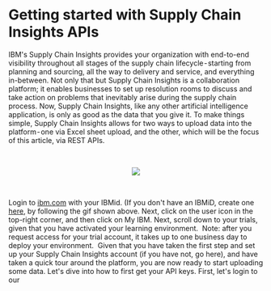 # Getting started with Supply Chain Insights APIs

IBM's Supply Chain Insights provides your organization with end-to-end visibility throughout all stages of the supply chain lifecycle - starting from planning and sourcing, all the way to delivery and service, and everything in-between. Not only that but Supply Chain Insights is a collaboration platform; it enables businesses to set up resolution rooms to discuss and take action on problems that inevitably arise during the supply chain process. Now, Supply Chain Insights, like any other artificial intelligence application, is only as good as the data that you give it. To make things simple, Supply Chain Insights allows for two ways to upload data into the platform - one via Excel sheet upload, and the other, which will be the focus of this article, via REST APIs. 

<br>
<p align="center">
  <img src="images/gifs/createIBMid.gif">
</p>
<br>

Login to [ibm.com](https://www.ibm.com) with your IBMid. (If you don't have an IBMiD, create one [here](https://www.ibm.com/account/reg/us-en/signup?formid=urx-19776&target=https%3A%2F%2Fidaas.iam.ibm.com%2Fidaas%2Foidc%2Fendpoint%2Fdefault%2Fauthorize%3Fredirect_uri%3Dhttps%253A%252F%252Fmyibm.ibm.com%252Fmymga%252Fsps%252Foidc%252Frp%252FMyOIDCRP%252Fredirect%252FIBMid%26response_type%3Dcode%26state%3D44cmadACst%26scope%3Dopenid%26client_id%3Dmyibmdallasprod), by following the gif shown above. Next, click on the user icon in the top-right corner, and then click on My IBM. Next, scroll down to your trials, given that you have activated your learning environment. 
Note: after you request access for your trial account, it takes up to one business day to deploy your environment. 
Given that you have taken the first step and set up your Supply Chain Insights account (if you have not, go here), and have taken a quick tour around the platform, you are now ready to start uploading some data. Let's dive into how to first get your API keys.
First, let's login to our